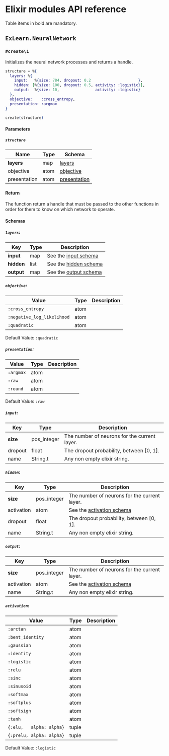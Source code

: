 # Elixir modules API reference

Table items in bold are mandatory.

## `ExLearn.NeuralNetwork`

### `#create\1`

Initializes the neural network processes and returns a handle. 

```elixir
structure = %{
  layers: %{
    input:   %{size: 784, dropout: 0.2                     },
    hidden: [%{size: 100, dropout: 0.5, activity: :logistic}],
    output:  %{size: 10,                activity: :logistic}
  },
  objective:    :cross_entropy,
  presentation: :argmax
}

create(structure)
```

#### Parameters

##### `structure`

| Name         | Type | Schema                                  |
|--------------|------|-----------------------------------------|
| **layers**   | map  | [layers](#nn-create-layers)             |
| objective    | atom | [objective](#nn-create-objective)       |
| presentation | atom | [presentation](#nn-create-presentation) |

#### Return

The function return a handle that must be passed to the other functions in order
for them to know on which network to operate.

#### Schemas

##### <a name="nn-create-layers"></a> `layers`:

| Key        | Type | Description                                |
|------------|------|--------------------------------------------|
| **input**  | map  | See the [input schema](#nn-create-input)   |
| **hidden** | list | See the [hidden schema](#nn-create-hidden) |
| **output** | map  | See the [output schema](#nn-create-output) |

##### <a name="nn-create-objective"></a> `objective`:

| Value                      | Type | Description |
|----------------------------|------|-------------|
| `:cross_entropy`           | atom |             |
| `:negative_log_likelihood` | atom |             |
| `:quadratic`               | atom |             |

Default Value: `:quadratic`

##### <a name="nn-create-presentation"></a> `presentation`:

| Value     | Type | Description |
|-----------|------|-------------|
| `:argmax` | atom |             |
| `:raw`    | atom |             |
| `:round`  | atom |             |

Default Value: `:raw`

##### <a name="nn-create-input"></a> `input`:

| Key        | Type        | Description                                        |
|------------|-------------|----------------------------------------------------|
| **size**   | pos_integer | The number of neurons for the current layer.       |
| dropout    | float       | The dropout probability, between [0, 1].           |
| name       | String.t    | Any non empty elixir string.                       |

##### <a name="nn-create-hidden"></a> `hidden`:

| Key        | Type        | Description                                        |
|------------|-------------|----------------------------------------------------|
| **size**   | pos_integer | The number of neurons for the current layer.       |
| activation | atom        | See the [activation schema](#nn-create-activation) |
| dropout    | float       | The dropout probability, between [0, 1].           |
| name       | String.t    | Any non empty elixir string.                       |

##### <a name="nn-create-output"></a> `output`:

| Key        | Type        | Description                                        |
|------------|-------------|----------------------------------------------------|
| **size**   | pos_integer | The number of neurons for the current layer.       |
| activation | atom        | See the [activation schema](#nn-create-activation) |
| name       | String.t    | Any non empty elixir string.                       |

##### <a name="nn-create-activation"></a> `activation`:

| Value                    | Type  | Description |
|--------------------------|-------|-------------|
| `:arctan`                | atom  |             |
| `:bent_identity`         | atom  |             |
| `:gaussian`              | atom  |             |
| `:identity`              | atom  |             |
| `:logistic`              | atom  |             |
| `:relu`                  | atom  |             |
| `:sinc`                  | atom  |             |
| `:sinusoid`              | atom  |             |
| `:softmax`               | atom  |             |
| `:softplus`              | atom  |             |
| `:softsign`              | atom  |             |
| `:tanh`                  | atom  |             |
| `{:elu,   alpha: alpha}` | tuple |             |
| `{:prelu, alpha: alpha}` | tuple |             |

Default Value: `:logistic`
